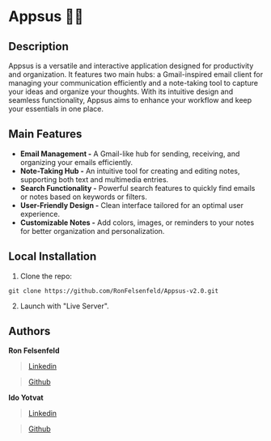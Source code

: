# Appsus 📧📝

## Description

Appsus is a versatile and interactive application designed for productivity and organization. It features two main hubs: a Gmail-inspired email client for managing your communication efficiently and a note-taking tool to capture your ideas and organize your thoughts. With its intuitive design and seamless functionality, Appsus aims to enhance your workflow and keep your essentials in one place.

## Main Features

- **Email Management -** A Gmail-like hub for sending, receiving, and organizing your emails efficiently.  
- **Note-Taking Hub -** An intuitive tool for creating and editing notes, supporting both text and multimedia entries.  
- **Search Functionality -** Powerful search features to quickly find emails or notes based on keywords or filters.  
- **User-Friendly Design -** Clean interface tailored for an optimal user experience.  
- **Customizable Notes -** Add colors, images, or reminders to your notes for better organization and personalization.  

## Local Installation

1.  Clone the repo:

```
git clone https://github.com/RonFelsenfeld/Appsus-v2.0.git
```

2. Launch with "Live Server".

## Authors

**Ron Felsenfeld**
> [Linkedin](https://www.linkedin.com/in/ron-felsenfeld/)<br>

> [Github](https://github.com/RonFelsenfeld)

**Ido Yotvat**
> [Linkedin](https://www.linkedin.com/in/idoyotvat/)<br>

> [Github](https://github.com/yotvat)
